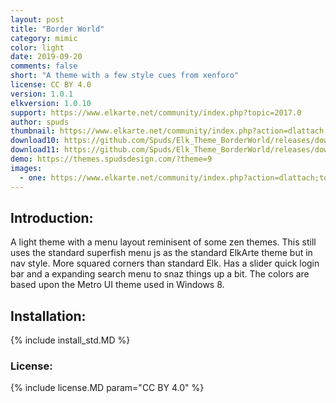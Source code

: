 ```yaml
---
layout: post
title: "Border World"
category: mimic
color: light
date: 2019-09-20
comments: false
short: "A theme with a few style cues from xenforo"
license: CC BY 4.0
version: 1.0.1
elkversion: 1.0.10
support: https://www.elkarte.net/community/index.php?topic=2017.0
author: spuds
thumbnail: https://www.elkarte.net/community/index.php?action=dlattach;topic=2017.0;attach=1472;image
download10: https://github.com/Spuds/Elk_Theme_BorderWorld/releases/download/v1.0.1/elk_theme_borderworld.zip
download11: https://github.com/Spuds/Elk_Theme_BorderWorld/releases/download/v1.0.2/elk_theme_borderworld_11.zip
demo: https://themes.spudsdesign.com/?theme=9
images:
  - one: https://www.elkarte.net/community/index.php?action=dlattach;topic=2017.0;attach=1472;image
---
```


## Introduction:
A light theme with a menu layout reminisent of some zen themes.  This still uses the standard superfish menu
js as the standard ElkArte theme but in nav style.  More squared corners than standard Elk.  Has a slider quick login
bar and a expanding search menu to snaz things up a bit.  The colors are based upon the Metro UI theme used in Windows 8.

## Installation:
{% include install_std.MD %}

### License:
{% include license.MD param="CC BY 4.0" %}
